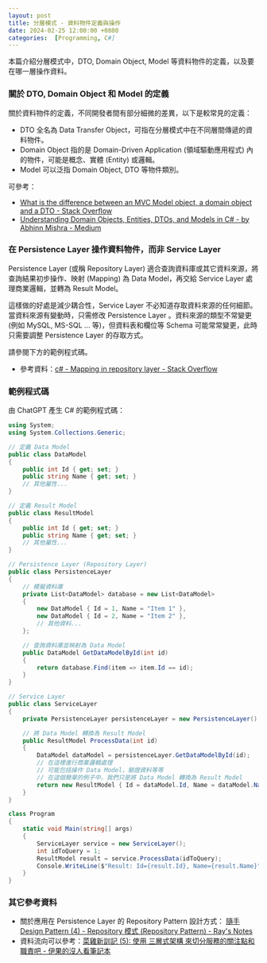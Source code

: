 ```yaml
---
layout: post
title: 分層模式 - 資料物件定義與操作
date: 2024-02-25 12:00:00 +0800
categories:  [Programming, C#]
--- 
```


本篇介紹分層模式中，DTO, Domain Object, Model 等資料物件的定義，以及要在哪一層操作資料。

### 關於 DTO, Domain Object 和 Model 的定義

關於資料物件的定義，不同開發者間有部分細微的差異，以下是較常見的定義：

- DTO 全名為 Data Transfer Object，可指在分層模式中在不同層間傳遞的資料物件。
- Domain Object 指的是 Domain-Driven Application (領域驅動應用程式) 內的物件，可能是概念、實體 (Entity) 或邏輯。
- Model 可以泛指 Domain Object, DTO 等物件類別。

可參考：

- [What is the difference between an MVC Model object, a domain object and a DTO - Stack Overflow](https://stackoverflow.com/questions/3853749/what-is-the-difference-between-an-mvc-model-object-a-domain-object-and-a-dto)
- [Understanding Domain Objects, Entities, DTOs, and Models in C# - by Abhinn Mishra - Medium](https://medium.com/@mishraabhinn/understanding-domain-objects-entities-dtos-and-models-in-c-207bb5c1d97c)

### 在 Persistence Layer 操作資料物件，而非 Service Layer

Persistence Layer (或稱 Repository Layer) 適合查詢資料庫或其它資料來源，將查詢結果初步操作、映射 (Mapping) 為 Data Model，再交給 Service Layer 處理商業邏輯，並轉為 Result Model。

這樣做的好處是減少耦合性，Service Layer 不必知道存取資料來源的任何細節。當資料來源有變動時，只需修改 Persistence Layer 。資料來源的類型不常變更 (例如 MySQL, MS-SQL ... 等)，但資料表和欄位等 Schema 可能常常變更，此時只需要調整 Persistence Layer 的存取方式。

請參閱下方的範例程式碼。

- 參考資料：[c# - Mapping in repository layer - Stack Overflow](https://stackoverflow.com/questions/22739845/mapping-in-repository-layer)

### 範例程式碼

由 ChatGPT 產生 C# 的範例程式碼：

```cs
using System;
using System.Collections.Generic;

// 定義 Data Model
public class DataModel
{
    public int Id { get; set; }
    public string Name { get; set; }
    // 其他屬性...
}

// 定義 Result Model
public class ResultModel
{
    public int Id { get; set; }
    public string Name { get; set; }
    // 其他屬性...
}

// Persistence Layer (Repository Layer)
public class PersistenceLayer
{
    // 模擬資料庫
    private List<DataModel> database = new List<DataModel>
    {
        new DataModel { Id = 1, Name = "Item 1" },
        new DataModel { Id = 2, Name = "Item 2" },
        // 其他資料...
    };

    // 查詢資料庫並映射為 Data Model
    public DataModel GetDataModelById(int id)
    {
        return database.Find(item => item.Id == id);
    }
}

// Service Layer
public class ServiceLayer
{
    private PersistenceLayer persistenceLayer = new PersistenceLayer();

    // 將 Data Model 轉換為 Result Model
    public ResultModel ProcessData(int id)
    {
        DataModel dataModel = persistenceLayer.GetDataModelById(id);
        // 在這裡進行商業邏輯處理
        // 可能包括操作 Data Model，驗證資料等等
        // 在這個簡單的例子中，我們只是將 Data Model 轉換為 Result Model
        return new ResultModel { Id = dataModel.Id, Name = dataModel.Name };
    }
}

class Program
{
    static void Main(string[] args)
    {
        ServiceLayer service = new ServiceLayer();
        int idToQuery = 1;
        ResultModel result = service.ProcessData(idToQuery);
        Console.WriteLine($"Result: Id={result.Id}, Name={result.Name}");
    }
}
```

### 其它參考資料

- 關於應用在 Persistence Layer 的 Repository Pattern 設計方式： [隨手 Design Pattern (4) - Repository 模式 (Repository Pattern) - Ray's Notes](https://wayne-blog.com/2023-02-24/webapi-3-tier-introduction/)
- 資料流向可以參考：[菜雞新訓記 (5): 使用 三層式架構 來切分服務的關注點和職責吧 - 伊果的沒人看筆記本](https://igouist.github.io/post/2021/10/newbie-5-3-layer-architecture/)
